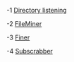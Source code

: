 -1 [Directory listening](https://github.com/YasserGersy/cazador_unr/blob/master/doc/dirlister.md)

-2 [FileMiner](https://github.com/YasserGersy/cazador_unr/blob/master/doc/fileminer.md)

-3 [Finer](https://github.com/YasserGersy/cazador_unr/blob/master/doc/finder.md)

-4 [Subscrabber](https://github.com/YasserGersy/cazador_unr/blob/master/doc/subscrabber.md)
